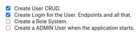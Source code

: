 - [x] Create User CRUD.
- [x] Create Login for the User. Endpoints and all that.
- [ ] Create a Role System.
- [ ] Create a ADMIN User when the application starts.
